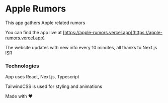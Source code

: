 # Apple Rumors

This app gathers Apple related rumors

You can find the app live at [https://apple-rumors.vercel.app](https://apple-rumors.vercel.app)

The website updates with new info every 10 minutes, all thanks to Next.js ISR

### Technologies

App uses React, Next.js, Typescript

TailwindCSS is used for styling and animations

Made with ❤️
